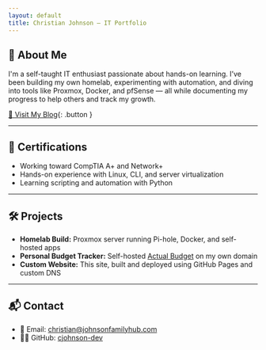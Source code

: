 ```yaml
---
layout: default
title: Christian Johnson – IT Portfolio
---
```


## 🧠 About Me

I'm a self-taught IT enthusiast passionate about hands-on learning. I’ve been building my own homelab, experimenting with automation, and diving into tools like Proxmox, Docker, and pfSense — all while documenting my progress to help others and track my growth.

[📖 Visit My Blog](/blog){: .button }

---

## 📘 Certifications

- Working toward CompTIA A+ and Network+
- Hands-on experience with Linux, CLI, and server virtualization
- Learning scripting and automation with Python

---

## 🛠️ Projects

- **Homelab Build:** Proxmox server running Pi-hole, Docker, and self-hosted apps  
- **Personal Budget Tracker:** Self-hosted [Actual Budget](https://actualbudget.org) on my own domain  
- **Custom Website:** This site, built and deployed using GitHub Pages and custom DNS  

---

## 📬 Contact

- 📧 Email: [christian@johnsonfamilyhub.com](mailto:christian@johnsonfamilyhub.com)  
- 🧑‍💻 GitHub: [cjohnson-dev](https://github.com/cjohnson-dev)
